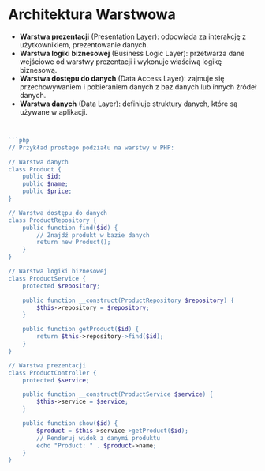 
# Architektura Warstwowa
- **Warstwa prezentacji** (Presentation Layer): odpowiada za interakcję z użytkownikiem, prezentowanie danych.
- **Warstwa logiki biznesowej** (Business Logic Layer): przetwarza dane wejściowe od warstwy prezentacji i wykonuje właściwą logikę biznesową.
- **Warstwa dostępu do danych** (Data Access Layer): zajmuje się przechowywaniem i pobieraniem danych z baz danych lub innych źródeł danych.
- **Warstwa danych** (Data Layer): definiuje struktury danych, które są używane w aplikacji.

```php


```php
// Przykład prostego podziału na warstwy w PHP:

// Warstwa danych
class Product {
    public $id;
    public $name;
    public $price;
}

// Warstwa dostępu do danych
class ProductRepository {
    public function find($id) {
        // Znajdź produkt w bazie danych
        return new Product();
    }
}

// Warstwa logiki biznesowej
class ProductService {
    protected $repository;

    public function __construct(ProductRepository $repository) {
        $this->repository = $repository;
    }

    public function getProduct($id) {
        return $this->repository->find($id);
    }
}

// Warstwa prezentacji
class ProductController {
    protected $service;

    public function __construct(ProductService $service) {
        $this->service = $service;
    }

    public function show($id) {
        $product = $this->service->getProduct($id);
        // Renderuj widok z danymi produktu
        echo "Product: " . $product->name;
    }
}

```